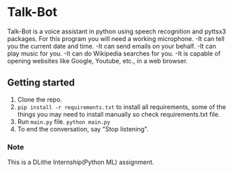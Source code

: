 # Talk-Bot
Talk-Bot is a voice assistant in python using speech recognition and pyttsx3 packages. For this program you will need a working microphone.
-It can tell you the current date and time.
-It can send emails on your behalf.
-It can play music for you.
-It can do Wikipedia searches for you.
-It is capable of opening websites like Google, Youtube, etc., in a web browser.

## Getting started
1. Clone the repo.
2. `pip install -r requirements.txt` to install all requirements, some of the things you may need to install manually so check requirements.txt file.
3. Run `main.py` file. `python main.py`
4. To end the conversation, say "Stop listening".

### Note
This is a DLithe Internship(Python ML) assignment.

